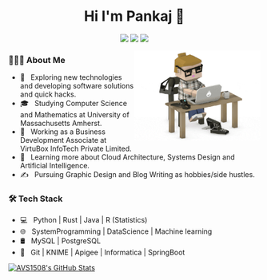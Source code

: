 <h1 align="center">Hi I'm Pankaj 👋</h1>
<p align="center">
    <a href="https://twitter.com/itsPChaudhary"><img src="https://img.shields.io/badge/twitter-%231FA1F1?style=flat&logo=twitter&logoColor=white"/></a>
    <a href="https://www.linkedin.com/in/chaudhary-pankaj/"><img src="https://img.shields.io/badge/linkedin-%230177B5?style=flat&logo=linkedin&logoColor=white"/></a>
    <a href="https://www.instagram.com/pankaj.chaudhary_/?hl=en"><img src="https://img.shields.io/badge/instagram-%23E4415F?style=flat&logo=instagram&logoColor=white"/></a>
  </p>
  
  <img src="https://github.com/Aideepakchaudhary/Aideepakchaudhary/blob/master/giphy.gif" align="right" width="50%"/>



<h3> 👨🏻‍💻 About Me </h3>

- 🤔 &nbsp; Exploring new technologies and developing software solutions and quick hacks.
- 🎓 &nbsp; Studying Computer Science and Mathematics at University of Massachusetts Amherst.
- 💼 &nbsp; Working as a Business Development Associate at VirtuBox InfoTech Private Limited.
- 🌱 &nbsp; Learning more about Cloud Architecture, Systems Design and Artificial Intelligence.
- ✍️ &nbsp; Pursuing Graphic Design and Blog Writing as hobbies/side hustles.

<h3>🛠 Tech Stack</h3>

- 💻 &nbsp; Python | Rust | Java | R (Statistics)
- 🌐 &nbsp; SystemProgramming | DataScience | Machine learning
- 🛢 &nbsp; MySQL | PostgreSQL
- 🔧 &nbsp; Git | KNIME | Apigee | Informatica | SpringBoot

[![AVS1508's GitHub Stats](https://github-readme-stats.vercel.app/api?username=PankajChaudhary5&&show_icons=true)](https://github.com/AVS1508)
